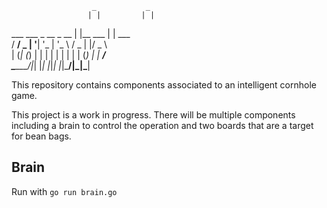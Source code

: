 
                      _           _        
                     | |         | |       
  ___ ___  _ __ _ __ | |__   ___ | | ___   
 / __/ _ \| '__| '_ \| '_ \ / _ \| |/ _ \  
| (_| (_) | |  | | | | | | | (_) | |  __/  
 \___\___/|_|  |_| |_|_| |_|\___/|_|\___|  

This repository contains components associated to an intelligent cornhole game.

This project is a work in progress. There will be multiple components including a brain to control the operation and two boards that are a target for bean bags.

## Brain

Run with `go run brain.go`

